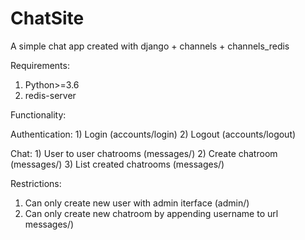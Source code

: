 # ChatSite
A simple chat app created with django + channels + channels_redis

Requirements:
  1) Python>=3.6
  2) redis-server

Functionality:

  Authentication:
    1) Login (accounts/login)
    2) Logout (accounts/logout)
    
  Chat:
    1) User to user chatrooms (messages/<username>)
    2) Create chatroom (messages/<username>)
    3) List created chatrooms (messages/)
    
Restrictions:
  1) Can only create new user with admin iterface (admin/)
  2) Can only create new chatroom by appending username to url messages/<username>)
